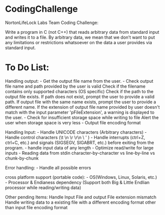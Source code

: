 # CodingChallenge
NortonLifeLock Labs Team Coding Challenge:

Write a program in C (not C++) that reads arbitrary data from standard input and writes it to a file. 
By arbitrary data, we mean that we don’t want to put any limitations or restrictions whatsoever on the data a user provides via standard input. 

To Do List:
======================

Handling output:
	- Get the output file name from the user.
	- Check output file name and path provided by the user is valid 
		  Check if the filename contains only supported characters (OS specific)
		  Check if the path to the output file exists. If path does not exist, prompt the user to provide a valid path.
		  If output file with the same name exists, prompt the user to provide a different name.
		  If the extension of output file name provided by user doesn't match with the input parameter 'pFileExtension', a warning is displayed to the user.
	- Check for insufficient storage space while writing to file
		  Alert the user when storage space is very less
	- Output file encoding format

Handling Input:
	- Handle UNICODE characters (Arbitrary characters)
	- Handle control characters (\t \n \r \r\n \\ \' )
	- Handle interrupts (ctrl+Z, ctrl+C, etc.) and signals (SIGSEGV, SIGABRT, etc.) before exiting from the program.
	- handle input data of any length
	- Optimize read/write for large inputs
	- Reading data from stdin
			character-by-character vs line-by-line vs chunk-by-chunk

Error handling:
	- Handle all possible errors

cross platform support (portable code):
	- OS(Windows, Linux, Solaris, etc.)
	- Processor & Endianess dependency (Support both Big & Little Endlian processor while reading/writing data) 

Other pending Items:
Handle Input File and output File extension mismatch
Handle writing data to a existing file with a different encoding format other than input file encoding format
